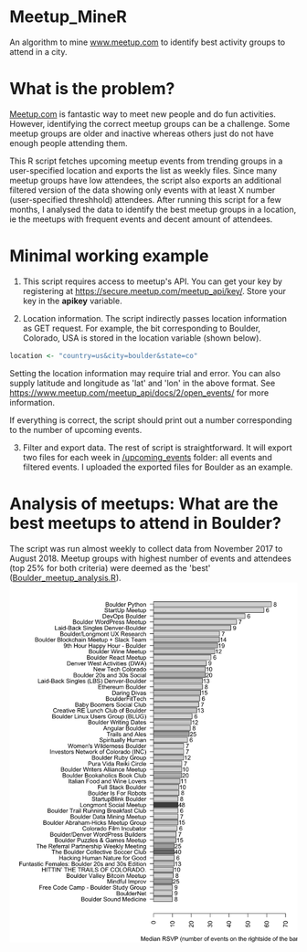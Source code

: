 # Meetup_MineR
An algorithm to mine www.meetup.com to identify best activity groups to attend in a city.

# What is the problem?
[Meetup.com](https://www.meetup.com/) is fantastic way to meet new people and do fun activities. However, identifying the correct meetup groups can be a challenge. Some meetup groups are older and inactive whereas others just do not have enough people attending them. 

This R script fetches upcoming meetup events from trending groups in a user-specified location and exports the list as weekly files. Since many meetup groups have low attendees, the script also exports an additional filtered version of the data showing only events with at least X number (user-specified threshhold) attendees. After running this script for a few months, I analysed the data to identify the best meetup groups in a location, ie the meetups with frequent events and decent amount of attendees.

# Minimal working example

1. This script requires access to meetup's API. You can get your key by registering at https://secure.meetup.com/meetup_api/key/. Store your key in the **apikey** variable.

2. Location information. The script indirectly passes location information as GET request. For example, the bit corresponding to Boulder, Colorado, USA is stored in the location variable (shown below). 
```r
location <- "country=us&city=boulder&state=co"
```
Setting the location information may require trial and error. You can also supply latitude and longitude as 'lat' and 'lon' in the above format. See https://www.meetup.com/meetup_api/docs/2/open_events/ for more information. 

If everything is correct, the script should print out a number corresponding to the number of upcoming events.

3. Filter and export data. The rest of script is straightforward. It will export two files for each week in [/upcoming_events](/upcoming_events) folder: all events and filtered events. I uploaded the exported files for Boulder as an example. 

# Analysis of meetups: What are the best meetups to attend in Boulder? 
The script was run almost weekly to collect data from November 2017 to August 2018. Meetup groups with highest number of events and attendees (top 25% for both criteria) were deemed as the 'best' ([Boulder_meetup_analysis.R](/Boulder_meetup_analysis.R)).
![](/best_meetups.png)






